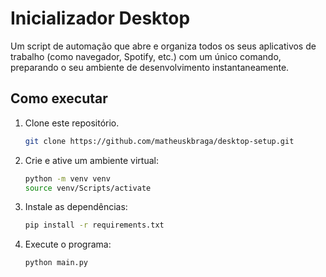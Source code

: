# Inicializador Desktop

Um script de automação que abre e organiza todos os seus aplicativos de trabalho (como navegador, Spotify, etc.) com um único comando, preparando o seu ambiente de desenvolvimento instantaneamente.

## Como executar 

1. Clone este repositório.
   ```bash
   git clone https://github.com/matheuskbraga/desktop-setup.git

2. Crie e ative um ambiente virtual:

   ```bash
   python -m venv venv
   source venv/Scripts/activate

3. Instale as dependências:
   ```bash
   pip install -r requirements.txt

4. Execute o programa:

   ```bash
   python main.py

